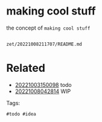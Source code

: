 # making cool stuff

the concept of `making cool stuff`

```
```

` zet/20221008211707/README.md `

# Related

- [20221003150098](/zet/20221003150098/README.md) todo
- [20221008042814](/zet/20221008042814/README.md) WIP

Tags:

    #todo #idea
